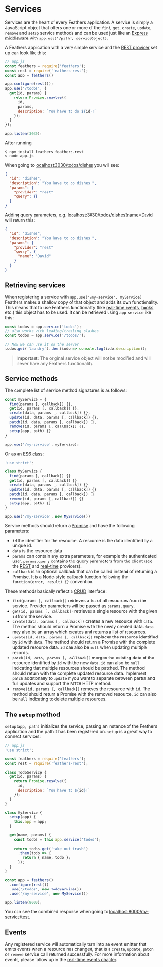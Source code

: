 # Services

Services are the heart of every Feathers application. A service is simply a JavaScript object that offers one or more of the `find`, `get`, `create`, `update`, `remove` and `setup` service methods and can be used just like an [Express middleware](http://expressjs.com/en/guide/using-middleware.html) with `app.use('/path', serviceObject)`.

A Feathers application with a very simple service and the [REST provider](../rest/readme.md) set up can look like this:

```js
// app.js
const feathers = require('feathers');
const rest = require('feathers-rest');
const app = feathers();

app.configure(rest());
app.use('/todos', {
  get(id, params) {
    return Promise.resolve({
      id,
      params,
      description: `You have to do ${id}!`
    });
  }
});

app.listen(3030);
```

After running

```
$ npm install feathers feathers-rest
$ node app.js
```

When going to [localhost:3030/todos/dishes](http://localhost:3030/todos/dishes) you will see:

```json
{
  "id": "dishes",
  "description": "You have to do dishes!",
  "params": {
    "provider": "rest",
    "query": {}
  }
}
```

Adding query parameters, e.g. [localhost:3030/todos/dishes?name=David](http://localhost:3030/todos/dishes?name=David) will return this:

```json
{
  "id": "dishes",
  "description": "You have to do dishes!",
  "params": {
    "provider": "rest",
    "query": {
      "name": "David"
    }
  }
}
```

## Retrieving services

When registering a service with `app.use('/my-service', myService)` Feathers makes a shallow copy of that object and adds its own functionality. This means that to use Feathers functionality (like [real-time events](../real-time/readme.md), [hooks](../hooks/readme.md) etc.) this object has to be used. It can be retrieved using `app.service` like this:

```js
const todos = app.service('todos');
// also works with leading/trailing slashes
const todos = app.service('/todos/');

// Now we can use it on the server
todos.get('laundry').then(todo => console.log(todo.description));
```

> __Important:__ The original service object will not be modified and will never have any Feathers functionality.

## Service methods

The complete list of service method signatures is as follows:

```js
const myService = {
  find(params [, callback]) {},
  get(id, params [, callback]) {},
  create(data, params [, callback]) {},
  update(id, data, params [, callback]) {},
  patch(id, data, params [, callback]) {},
  remove(id, params [, callback]) {},
  setup(app, path) {}
}

app.use('/my-service', myService);
```

Or as an [ES6 class](https://developer.mozilla.org/en/docs/Web/JavaScript/Reference/Classes):

```js
'use strict';

class MyService {
  find(params [, callback]) {}
  get(id, params [, callback]) {}
  create(data, params [, callback]) {}
  update(id, data, params [, callback]) {}
  patch(id, data, params [, callback]) {}
  remove(id, params [, callback]) {}
  setup(app, path) {}
}

app.use('/my-service', new MyService());
```

Service methods should return a [Promise](https://developer.mozilla.org/en-US/docs/Web/JavaScript/Reference/Global_Objects/Promise) and have the following parameters:

- `id` the identifier for the resource. A resource is the data identified by a unique id.
- `data` is the resource data
- `params` can contain any extra parameters, for example the authenticated user. `params.query` contains the query parameters from the client (see the [REST](../rest/readme.md) and [real-time](../real-time/readme.md) providers).
- `callback` is an optional callback that can be called instead of returning a Promise. It is a Node-style callback function following the `function(error, result) {}` convention.

These methods basically reflect a [CRUD](https://en.wikipedia.org/wiki/Create,_read,_update_and_delete) interface:

- `find(params [, callback])` retrieves a list of all resources from the service. Provider parameters will be passed as `params.query`.
- `get(id, params [, callback])` retrieves a single resource with the given `id` from the service.
- `create(data, params [, callback])` creates a new resource with `data`. The method should return a Promise with the newly created data. `data` may also be an array which creates and returns a list of resources.
- `update(id, data, params [, callback])` replaces the resource identified by `id` with `data`. The method should return a Promise with the complete updated resource data. `id` can also be `null` when updating multiple records.
- `patch(id, data, params [, callback])` merges the existing data of the resource identified by `id` with the new `data`. `id` can also be `null` indicating that multiple resources should be patched. The method should return with the complete updated resource data. Implement `patch` additionally to `update` if you want to separate between partial and full updates and support the `PATCH` HTTP method.
- `remove(id, params [, callback])` removes the resource with `id`. The method should return a Promise with the removed resource. `id` can also be `null` indicating to delete multiple resources.

## The `setup` method

`setup(app, path)` initializes the service, passing an instance of the Feathers application and the path it has been registered on. `setup` is a great way to connect services:

```js
// app.js
'use strict';

const feathers = require('feathers');
const rest = require('feathers-rest');

class TodoService {
  get(id, params) {
    return Promise.resolve({
      id,
      description: `You have to ${id}!`
    });
  }
}

class MyService {
  setup(app) {
    this.app = app;
  }

  get(name, params) {
    const todos = this.app.service('todos');
    
    return todos.get('take out trash')
      .then(todo => {
        return { name, todo };
      });
  }
}

const app = feathers()
  .configure(rest())
  .use('/todos', new TodoService())
  .use('/my-service', new MyService())

app.listen(8000);
```

You can see the combined response when going to [localhost:8000/my-service/test](http://localhost:8000/my-service/test).

## Events

Any registered service will automatically turn into an event emitter that emits events when a resource has changed, that is a `create`, `update`, `patch` or `remove` service call returned successfully. For more information about events, please follow up in the [real-time events chapter](../real-time/events.md).
